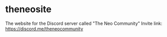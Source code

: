 # theneosite

The website for the Discord server called "The Neo Community"
Invite link: https://discord.me/theneocommunity